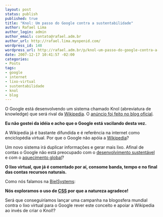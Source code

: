 ```yaml
--- 
layout: post
status: publish
published: true
title: "Knol: Um passo do Google contra a sustentabilidade"
author: Rafael Lima
author_login: admin
author_email: contato@rafael.adm.br
author_url: http://rafael.lima.myopenid.com/
wordpress_id: 148
wordpress_url: http://rafael.adm.br/p/knol-um-passo-do-google-contra-a-sustentabilidade/
date: 2007-12-17 10:41:57 -02:00
categories: 
- Posts
tags: 
- google
- internet
- lixo-virtual
- sustentabilidade
- knol
- blog
---
```

O Google est&aacute; desenvolvendo um sistema chamado Knol (abreviatura de knowledge) que ser&aacute; rival da <a href="http://wikipedia.org">Wikipedia</a>. O <a href="http://googleblog.blogspot.com/2007/12/encouraging-people-to-contribute.html">an&uacute;ncio foi feito no blog oficial</a>.

<strong>Eu n&atilde;o gostei da id&eacute;ia e acho que o Google est&aacute; vacilando desta vez.</strong>

A Wikipedia j&aacute; &eacute; bastante difundida e &eacute; refer&ecirc;ncia na internet como enciclop&eacute;dia virtual. Por que o Google n&atilde;o ap&oacute;ia a <a href="http://wikipedia.org">Wikipedia</a>?

Um novo sistema ir&aacute; duplicar informa&ccedil;&otilde;es e gerar mais lixo. Afinal de contas o Google n&atilde;o est&aacute; preocupado com o <a href="http://googlebrasilblog.blogspot.com/2007/11/em-busca-de-mais-recursos-sustentveis.html">desenvolvimento sustent&aacute;vel</a> e com o <a href="http://googlebrasilblog.blogspot.com/2007/10/cincia-e-tecnologia-podem-restabelecer.html">aquecimento global</a>?

<strong>O lixo virtual, que j&aacute; &eacute; comentado por a&iacute;, consome banda, tempo e no final das contas recursos naturais.</strong>

Como n&oacute;s falamos na <a href="http://bielsystems.com.br">BielSystems</a>:

<strong>N&oacute;s exploramos o uso de <a href="http://en.wikipedia.org/wiki/Cascading_Style_Sheets">CSS</a> por que a natureza agradece!</strong>

Ser&aacute; que conseguir&iacute;amos lan&ccedil;ar uma campanha na blogosfera mundial contra o lixo virtual para o Google rever este conceito e apoiar a Wikipedia ao inv&eacute;s de criar o Knol!?
